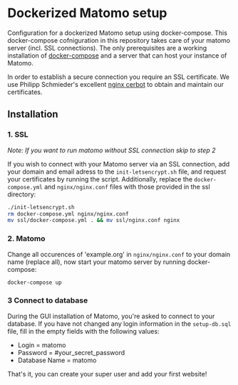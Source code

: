 # Dockerized Matomo setup
Configuration for a dockerized Matomo setup using docker-compose. This docker-compose cofniguration in this repository takes care of your matomo server (incl. SSL connections). The only prerequisites are a working installation of [docker-compose]() and a server that can host your instance of Matomo.

In order to establish a secure connection you require an SSL certificate. We use Philipp Schmieder's excellent [nginx cerbot](https://github.com/wmnnd/nginx-certbot) to obtain and maintain our certificates.

## Installation

### 1. SSL
_Note: If you want to run matomo without SSL connection skip to step 2_

If you wish to connect with your Matomo server via an SSL connection, add your domain and email adress to the `init-letsencrypt.sh` file, and request your certificates by running the script. Additionally, replace the `docker-compose.yml` and `nginx/nginx.conf` files with those provided in the ssl directory:

```bash
./init-letsencrypt.sh
rm docker-compose.yml nginx/nginx.conf
mv ssl/docker-compose.yml . && mv ssl/nginx.conf nginx
```

### 2. Matomo
Change all occurences of 'example.org' in `nginx/nginx.conf` to your domain name (replace all), now start your matomo server by running docker-compose:

```bash
docker-compose up
```

### 3 Connect to database
During the GUI installation of Matomo, you're asked to connect to your database. If you have not changed any login information in the `setup-db.sql` file, fill in the empty fields with the following values:

* Login = matomo
* Password = #your_secret_password
* Database Name = matomo

That's it, you can create your super user and add your first website!